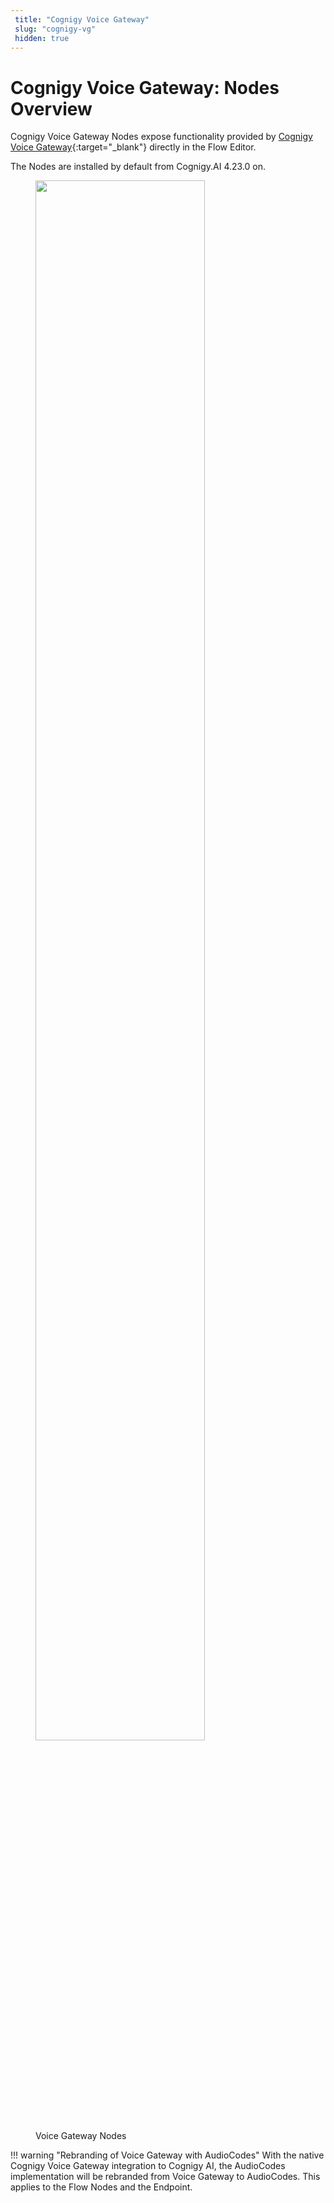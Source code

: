 ```yaml
---
 title: "Cognigy Voice Gateway" 
 slug: "cognigy-vg" 
 hidden: true 
---
```


# Cognigy Voice Gateway: Nodes Overview

Cognigy Voice Gateway Nodes expose functionality provided by [Cognigy Voice Gateway](https://www.cognigy.com/products/voice-gateway){:target="\_blank"} directly in the Flow Editor.

The Nodes are installed by default from Cognigy.AI 4.23.0 on.

<figure>
  <img class="image-center" src="{{config.site_url}}ai/flow-nodes/images/vgv2-node-overview.png" width="80%" />
  <figcaption>Voice Gateway Nodes</figcaption>
</figure>

!!! warning "Rebranding of Voice Gateway with AudioCodes"
    With the native Cognigy Voice Gateway integration to Cognigy AI, the AudioCodes implementation will be rebranded from Voice Gateway to AudioCodes.
    This applies to the Flow Nodes and the Endpoint.